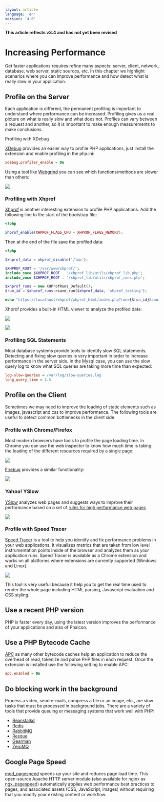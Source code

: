 ```yaml
---
layout: article
language: 'en'
version: '4.0'
---
```

**This article reflects v3.4 and has not yet been revised**

<a name='overview'></a>

# Increasing Performance

Get faster applications requires refine many aspects: server, client, network, database, web server, static sources, etc. In this chapter we highlight scenarios where you can improve performance and how detect what is really slow in your application.

<a name='profiling-server'></a>

## Profile on the Server

Each application is different, the permanent profiling is important to understand where performance can be increased. Profiling gives us a real picture on what is really slow and what does not. Profiles can vary between a request and another, so it is important to make enough measurements to make conclusions.

Profiling with XDebug

[XDebug](https://xdebug.org/docs) provides an easier way to profile PHP applications, just install the extension and enable profiling in the php.ini:

```ini
xdebug.profiler_enable = On
```

Using a tool like [Webgrind](https://github.com/jokkedk/webgrind/) you can see which functions/methods are slower than others:

![](/assets/images/content/performance-webgrind.jpg)

<a name='profiling-server-xhprof'></a>

### Profiling with Xhprof

[Xhprof](https://github.com/facebook/xhprof) is another interesting extension to profile PHP applications. Add the following line to the start of the bootstrap file:

```php
<?php

xhprof_enable(XHPROF_FLAGS_CPU + XHPROF_FLAGS_MEMORY);
```

Then at the end of the file save the profiled data:

```php
<?php

$xhprof_data = xhprof_disable('/tmp');

$XHPROF_ROOT = '/var/www/xhprof/';
include_once $XHPROF_ROOT . '/xhprof_lib/utils/xhprof_lib.php';
include_once $XHPROF_ROOT . '/xhprof_lib/utils/xhprof_runs.php';

$xhprof_runs = new XHProfRuns_Default();
$run_id = $xhprof_runs->save_run($xhprof_data, 'xhprof_testing');

echo "https://localhost/xhprof/xhprof_html/index.php?run={$run_id}&source=xhprof_testing\n";
```

Xhprof provides a built-in HTML viewer to analyze the profiled data:

![](/assets/images/content/performance-xhprof-2.jpg)

![](/assets/images/content/performance-xhprof-1.jpg)

<a name='profiling-server-sql-statements'></a>

### Profiling SQL Statements

Most database systems provide tools to identify slow SQL statements. Detecting and fixing slow queries is very important in order to increase performance in the server side. In the Mysql case, you can use the slow query log to know what SQL queries are taking more time than expected:

```ini
log-slow-queries = /var/log/slow-queries.log
long_query_time = 1.5
```

<a name='profiling-client'></a>

## Profile on the Client

Sometimes we may need to improve the loading of static elements such as images, javascript and css to improve performance. The following tools are useful to detect common bottlenecks in the client side:

<a name='profiling-client-chrome-firefox'></a>

### Profile with Chrome/Firefox

Most modern browsers have tools to profile the page loading time. In Chrome you can use the web inspector to know how much time is taking the loading of the different resources required by a single page:

![](/assets/images/content/performance-chrome-1.jpg)

[Firebug](https://getfirebug.com/) provides a similar functionality:

![](/assets/images/content/performance-firefox-1.jpg)

<a name='profiling-client-yslow'></a>

### Yahoo! YSlow

[YSlow](https://developer.yahoo.com/yslow/) analyzes web pages and suggests ways to improve their performance based on a set of [rules for high performance web pages](https://developer.yahoo.com/performance/rules.html)

![](/assets/images/content/performance-yslow-1.jpg)

<a name='profiling-client-speed-tracer'></a>

### Profile with Speed Tracer

[Speed Tracer](https://developers.google.com/web-toolkit/speedtracer/) is a tool to help you identify and fix performance problems in your web applications. It visualizes metrics that are taken from low level instrumentation points inside of the browser and analyzes them as your application runs. Speed Tracer is available as a Chrome extension and works on all platforms where extensions are currently supported (Windows and Linux).

![](/assets/images/content/performance-speed-tracer.jpg)

This tool is very useful because it help you to get the real time used to render the whole page including HTML parsing, Javascript evaluation and CSS styling.

<a name='php-version'></a>

## Use a recent PHP version

PHP is faster every day, using the latest version improves the performance of your applications and also of Phalcon.

<a name='bytecode-cache'></a>

## Use a PHP Bytecode Cache

[APC](https://php.net/manual/en/book.apc.php) as many other bytecode caches help an application to reduce the overhead of read, tokenize and parse PHP files in each request. Once the extension is installed use the following setting to enable APC:

```ini
apc.enabled = On
```

<a name='background-tasks'></a>

## Do blocking work in the background

Process a video, send e-mails, compress a file or an image, etc., are slow tasks that must be processed in background jobs. There are a variety of tools that provide queuing or messaging systems that work well with PHP:

* [Beanstalkd](https://kr.github.io/beanstalkd/)
* [Redis](https://redis.io/)
* [RabbitMQ](https://www.rabbitmq.com/)
* [Resque](https://github.com/chrisboulton/php-resque)
* [Gearman](https://gearman.org/)
* [ZeroMQ](https://www.zeromq.org/)

<a name='page-speed'></a>

## Google Page Speed

[mod_pagespeed](https://developers.google.com/speed/pagespeed/mod) speeds up your site and reduces page load time. This open-source Apache HTTP server module (also available for nginx as [ngx_pagespeed](https://developers.google.com/speed/pagespeed/ngx)) automatically applies web performance best practices to pages, and associated assets (CSS, JavaScript, images) without requiring that you modify your existing content or workflow.